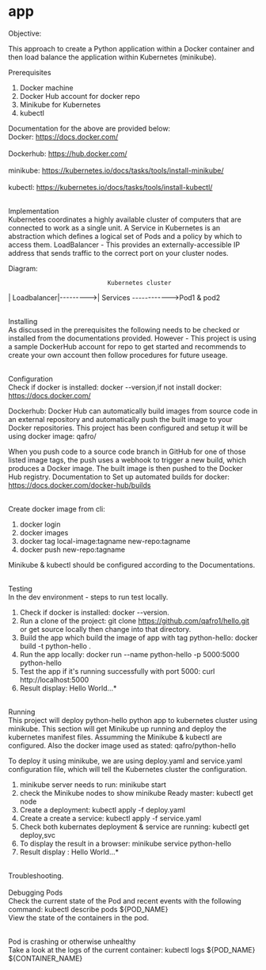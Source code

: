# app
Objective:

This approach to create a Python application within a Docker container and then load balance the application within Kubernetes (minikube).

Prerequisites

1. Docker machine
2. Docker Hub account for docker repo
3. Minikube for Kubernetes
4. kubectl

Documentation for the above are provided below:
<br> Docker: https://docs.docker.com/</br>
<br>Dockerhub: https://hub.docker.com/</br>
<br>minikube: https://kubernetes.io/docs/tasks/tools/install-minikube/</br>
<br>kubectl: https://kubernetes.io/docs/tasks/tools/install-kubectl/</br>

<br>Implementation</br>
Kubernetes coordinates a highly available cluster of computers that are connected to work as a single unit.
A Service in Kubernetes is an abstraction which defines a logical set of Pods and a policy by which to access them.
LoadBalancer - This provides an externally-accessible IP address that sends traffic to the correct port on your cluster nodes.

Diagram:

                                Kubernetes cluster 
<!-- Internet Traffic  ---------->| Loadbalancer|--------->| Services ------------>Pod1 & pod2                                                                                                                       


<br>Installing</br>
As discussed in the prerequisites the following needs to be checked or installed from the documentations provided.
However - This project is using a sample DockerHub account for repo to get started and recommends to create your own account then follow procedures for future useage.

<br>Configuration</br>
Check if docker is installed: docker --version,if not install docker: https://docs.docker.com/

Dockerhub: Docker Hub can automatically build images from source code in an external repository and automatically push the built image to your Docker repositories.
This project has been configured and setup it will be using docker image: qafro/<docker image> 

When you push code to a source code branch in GitHub for one of those listed image tags, the push uses a webhook to trigger a new build, which produces a Docker image. The built image is then pushed to the Docker Hub registry.
Documentation to Set up automated builds for docker: https://docs.docker.com/docker-hub/builds

<br>Create docker image from cli:</br>
1. docker login
2. docker images
3. docker tag local-image:tagname new-repo:tagname
4. docker push new-repo:tagname


Minikube & kubectl should be configured according to the Documentations.

<br>Testing</br>
In the dev environment - steps to run test locally.
1. Check if docker is installed: docker --version.
2. Run a clone of the project: git clone https://github.com/qafro1/hello.git or get source locally then change into that directory.
3. Build the app which build the image of app with tag python-hello: docker build -t python-hello .
4. Run the app locally: docker run --name python-hello -p 5000:5000 python-hello
5. Test the app if it's running successfully with port 5000: curl http://localhost:5000
6. Result display: Hello World...*


<br>Running</br>
This project will deploy python-hello python app to kubernetes cluster using minikube.
This section will get Minikube up running and deploy the kubernetes manifest files.
Assumming the Minikube & kubectl are configured.
Also the docker image used as stated: qafro/python-hello

To deploy it using minikube, we are using deploy.yaml and service.yaml configuration file, which will tell the Kubernetes cluster the configuration.
1. minikube server needs to run: minikube start
2. check the Minikube nodes to show minikube   Ready    master: kubectl get node
3. Create a deployment: kubectl apply -f deploy.yaml
4. Create a create a service: kubectl apply -f service.yaml
5. Check both kubernates deployment & service are running: kubectl get deploy,svc
6. To display the result in a browser: minikube service python-hello
7. Result display : Hello World...*



<br>Troubleshooting.</br>
<br>Debugging Pods</br>
Check the current state of the Pod and recent events with the following command: kubectl describe pods ${POD_NAME}
<br>View the state of the containers in the pod.</br>

<br>Pod is crashing or otherwise unhealthy</br>
Take a look at the logs of the current container: kubectl logs ${POD_NAME} ${CONTAINER_NAME}

